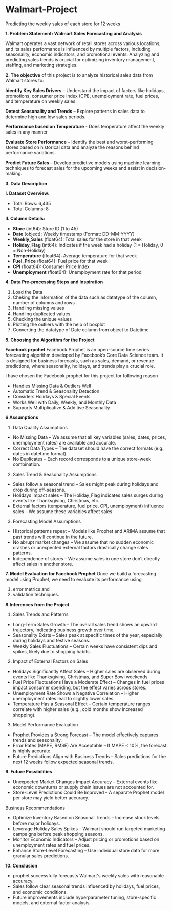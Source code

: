 # Walmart-Project
Predicting the weekly sales of each store for 12 weeks

**1. Problem Statement: Walmart Sales Forecasting and Analysis**

Walmart operates a vast network of retail stores across various locations, and its sales performance is influenced by multiple factors, including seasonality, economic indicators, and promotional events. Analyzing and predicting sales trends is crucial for optimizing inventory management, staffing, and marketing strategies.

**2. The objective** of this project is to analyze historical sales data from Walmart stores to:

**Identify Key Sales Drivers** – Understand the impact of factors like holidays, promotions, consumer price index (CPI), unemployment rate, fuel prices, and temperature on weekly sales.

**Detect Seasonality and Trends** – Explore patterns in sales data to determine high and low sales periods.

**Performance based on Temperature** - Does temperature affect the weekly sales in any manner

**Evaluate Store Performance** – Identify the best and worst-performing stores based on historical data and analyze the reasons behind performance variations.

**Predict Future Sales**  – Develop predictive models using machine learning techniques to forecast sales for the upcoming weeks and assist in decision-making.

**3. Data Description**

**I. Dataset Overview:**
* Total Rows: 6,435
* Total Columns: 8

**II. Column Details:**
* **Store** (int64): Store ID (1 to 45)
* **Date** (object): Weekly timestamp (Format: DD-MM-YYYY)
* **Weekly_Sales** (float64): Total sales for the store in that week
* **Holiday_Flag** (int64): Indicates if the week had a holiday (1 = Holiday, 0 = Non-Holiday)
* **Temperature** (float64): Average temperature for that week
* **Fuel_Price** (float64): Fuel price for that week
* **CPI** (float64): Consumer Price Index
* **Unemployment** (float64): Unemployment rate for that period

**4. Data Pre-processing Steps and Inspiration**
1. Load the Data
2. Cheking the information of the data such as datatype of the column, number of columns and rows
3. Handling missing values
4. Handling duplicated values
5. Checking the unique values
6. Plotting the outliers with the help of boxplot
7. Converting the datatype of Date column from object to Datetime

**5. Choosing the Algorithm for the Project**

**Facebook prpohet**
Facebook Prophet is an open-source time series forecasting algorithm developed by Facebook’s Core Data Science team. It is designed for business forecasts, such as sales, demand, or revenue predictions, where seasonality, holidays, and trends play a crucial role.

I have chosen the Facebook prophet for this project for following reason
* Handles Missing Data & Outliers Well
* Automatic Trend & Seasonality Detection
* Considers Holidays & Special Events
* Works Well with Daily, Weekly, and Monthly Data
* Supports Multiplicative & Additive Seasonality

**6 Assumptions**
1. Data Quality Assumptions
* No Missing Data – We assume that all key variables (sales, dates, prices, unemployment rates) are available and accurate.
* Correct Data Types – The dataset should have the correct formats (e.g., dates in datetime format).
* No Duplicates – Each record corresponds to a unique store-week combination.

2. Sales Trend & Seasonality Assumptions
* Sales follow a seasonal trend – Sales might peak during holidays and drop during off-seasons.
* Holidays impact sales – The Holiday_Flag indicates sales surges during events like Thanksgiving, Christmas, etc.
* External factors (temperature, fuel price, CPI, unemployment) influence sales – We assume these variables affect sales.

3. Forecasting Model Assumptions
* Historical patterns repeat – Models like Prophet and ARIMA assume that past trends will continue in the future.
* No abrupt market changes – We assume that no sudden economic crashes or unexpected external factors drastically change sales patterns.
* Independence of stores – We assume sales in one store don’t directly affect sales in another store.

**7. Model Evaluation for Facebook Prophet**
Once we build a forecasting model using Prophet, we need to evaluate its performance using
1. error metrics and
2. validation techniques.

**8.Inferences from the Project**
1. Sales Trends and Patterns
* Long-Term Sales Growth – The overall sales trend shows an upward trajectory, indicating business growth over time.
* Seasonality Exists – Sales peak at specific times of the year, especially during holidays and festive seasons.
* Weekly Sales Fluctuations – Certain weeks have consistent dips and spikes, likely due to shopping habits.

2. Impact of External Factors on Sales
* Holidays Significantly Affect Sales – Higher sales are observed during events like Thanksgiving, Christmas, and Super Bowl weekends.
* Fuel Price Fluctuations Have a Moderate Effect – Changes in fuel prices impact consumer spending, but the effect varies across stores.
* Unemployment Rate Shows a Negative Correlation – Higher unemployment rates lead to slightly lower sales.
* Temperature Has a Seasonal Effect – Certain temperature ranges correlate with higher sales (e.g., cold months show increased shopping).

3. Model Performance Evaluation
* Prophet Provides a Strong Forecast – The model effectively captures trends and seasonality.
* Error Rates (MAPE, RMSE) Are Acceptable – If MAPE < 10%, the forecast is highly accurate.
* Future Predictions Align with Business Trends – Sales predictions for the next 12 weeks follow expected seasonal trends.

**9. Future Possibilities**
* Unexpected Market Changes Impact Accuracy – External events like economic downturns or supply chain issues are not accounted for.
* Store-Level Predictions Could Be Improved – A separate Prophet model per store may yield better accuracy.

Business Recommendations
* Optimize Inventory Based on Seasonal Trends – Increase stock levels before major holidays.
* Leverage Holiday Sales Spikes – Walmart should run targeted marketing campaigns before peak shopping seasons.
* Monitor Economic Indicators – Adjust pricing or promotions based on unemployment rates and fuel prices.
* Enhance Store-Level Forecasting – Use individual store data for more granular sales predictions.

**10. Conclusion**

* prophet successfully forecasts Walmart's weekly sales with reasonable accuracy.
* Sales follow clear seasonal trends influenced by holidays, fuel prices, and economic conditions.
* Future improvements include hyperparameter tuning, store-specific models, and external factor analysis.



